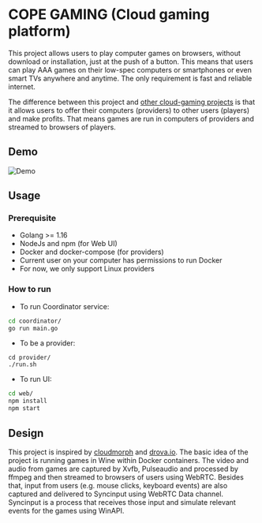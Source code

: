 # COPE GAMING (Cloud gaming platform)

This project allows users to play computer games on browsers, without download or installation, just at the push of a button.
This means that users can play AAA games on their low-spec computers or smartphones or even smart TVs anywhere and anytime.
The only requirement is fast and reliable internet.

The difference between this project and [other cloud-gaming projects](https://github.com/hxt365/cloud-gaming) is that it allows users to offer their computers (providers) to other users (players) and make profits.
That means games are run in computers of providers and streamed to browsers of players.

## Demo

![Demo](https://user-images.githubusercontent.com/16115992/159097057-be003206-8d2c-49f4-973b-7a27fccb8559.gif)

## Usage

### Prerequisite
- Golang >= 1.16
- NodeJs and npm (for Web UI)
- Docker and docker-compose (for providers)
- Current user on your computer has permissions to run Docker
- For now, we only support Linux providers

### How to run

- To run Coordinator service:
```bash
cd coordinator/
go run main.go
```

- To be a provider:
```
cd provider/
./run.sh
```

- To run UI:
```bash
cd web/
npm install
npm start
```

## Design

This project is inspired by [cloudmorph](https://github.com/giongto35/cloud-morph) and [drova.io](https://drova.io/).
The basic idea of the project is running games in Wine within Docker containers.
The video and audio from games are captured by Xvfb, Pulseaudio and processed by ffmpeg and then streamed to browsers of users using WebRTC.
Besides that, input from users (e.g. mouse clicks, keyboard events) are also captured and delivered to Syncinput using WebRTC Data channel.
Syncinput is a process that receives those input and simulate relevant events for the games using WinAPI.
